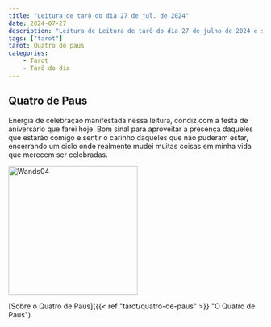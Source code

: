 ```yaml
---
title: "Leitura de tarô do dia 27 de jul. de 2024"
date: 2024-07-27
description: "Leitura de Leitura de tarô do dia 27 de julho de 2024 e sua explicação"
tags: ["tarot"]
tarot: Quatro de paus
categories:
    - Tarot
    - Tarô do dia
---
```


## Quatro de Paus

Energia de celebração manifestada nessa leitura, condiz com a festa de aniversário que farei hoje.
Bom sinal para aproveitar a presença daqueles que estarão comigo e sentir o carinho daqueles que não puderam estar, encerrando um ciclo
onde realmente mudei muitas coisas em minha vida que merecem ser celebradas.

<img width="256" alt="Wands04" src="https://upload.wikimedia.org/wikipedia/commons/thumb/a/a4/Wands04.jpg/512px-Wands04.jpg?20240405000110">


[Sobre o Quatro de Paus]({{< ref "tarot/quatro-de-paus" >}} "O Quatro de Paus")
